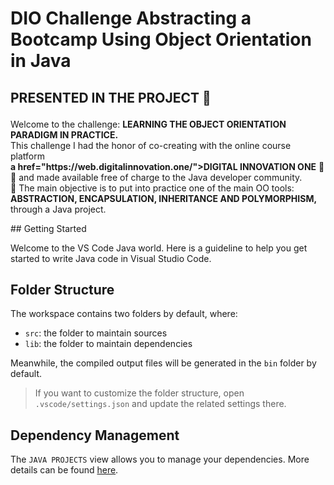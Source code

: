 # DIO Challenge Abstracting a Bootcamp Using Object Orientation in Java

## PRESENTED IN THE PROJECT </a> 📜 </P>

<p> Welcome to the challenge: <strong>LEARNING THE OBJECT ORIENTATION PARADIGM IN PRACTICE.</strong><br>This challenge I had the honor of co-creating with the online course platform <strong><br> a href="https://web.digitalinnovation.one/">DIGITAL INNOVATION ONE</a></strong> 💛🧡 and made available free of charge to the Java developer community.<br>
    💎 The main objective is to put into practice one of the main OO tools: <strong>ABSTRACTION, ENCAPSULATION, INHERITANCE AND POLYMORPHISM,</strong> through a Java project. </p>
## Getting Started

Welcome to the VS Code Java world. Here is a guideline to help you get started to write Java code in Visual Studio Code.

## Folder Structure

The workspace contains two folders by default, where:

- `src`: the folder to maintain sources
- `lib`: the folder to maintain dependencies

Meanwhile, the compiled output files will be generated in the `bin` folder by default.

> If you want to customize the folder structure, open `.vscode/settings.json` and update the related settings there.

## Dependency Management

The `JAVA PROJECTS` view allows you to manage your dependencies. More details can be found [here](https://github.com/microsoft/vscode-java-dependency#manage-dependencies).
